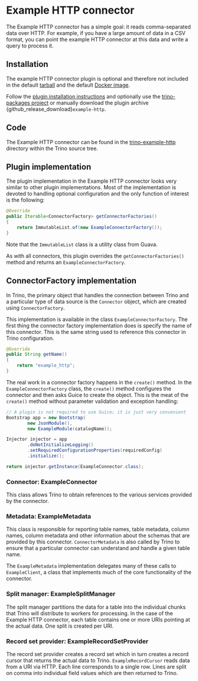 # Example HTTP connector

The Example HTTP connector has a simple goal: it reads comma-separated
data over HTTP. For example, if you have a large amount of data in a
CSV format, you can point the example HTTP connector at this data and
write a query to process it.

## Installation

The example HTTP connector plugin is optional and therefore not included in the
default [tarball](/installation/deployment) and the default [Docker
image](/installation/containers).

Follow the [plugin installation instructions](plugins-installation) and
optionally use the [trino-packages
project](https://github.com/trinodb/trino-packages) or manually download the
plugin archive {github_release_download}`example-http`.

## Code

The Example HTTP connector can be found in the [trino-example-http](https://github.com/trinodb/trino/tree/master/plugin/trino-example-http)
directory within the Trino source tree.

## Plugin implementation

The plugin implementation in the Example HTTP connector looks very
similar to other plugin implementations.  Most of the implementation is
devoted to handling optional configuration and the only function of
interest is the following:

```java
@Override
public Iterable<ConnectorFactory> getConnectorFactories()
{
    return ImmutableList.of(new ExampleConnectorFactory());
}
```

Note that the `ImmutableList` class is a utility class from Guava.

As with all connectors, this plugin overrides the `getConnectorFactories()` method
and returns an `ExampleConnectorFactory`.

## ConnectorFactory implementation

In Trino, the primary object that handles the connection between
Trino and a particular type of data source is the `Connector` object,
which are created using `ConnectorFactory`.

This implementation is available in the class `ExampleConnectorFactory`.
The first thing the connector factory implementation does is specify the
name of this connector. This is the same string used to reference this
connector in Trino configuration.

```java
@Override
public String getName()
{
    return "example_http";
}
```

The real work in a connector factory happens in the `create()`
method. In the `ExampleConnectorFactory` class, the `create()` method
configures the connector and then asks Guice to create the object.
This is the meat of the `create()` method without parameter validation
and exception handling:

```java
// A plugin is not required to use Guice; it is just very convenient
Bootstrap app = new Bootstrap(
        new JsonModule(),
        new ExampleModule(catalogName));

Injector injector = app
        .doNotInitializeLogging()
        .setRequiredConfigurationProperties(requiredConfig)
        .initialize();

return injector.getInstance(ExampleConnector.class);
```

### Connector: ExampleConnector

This class allows Trino to obtain references to the various services
provided by the connector.

### Metadata: ExampleMetadata

This class is responsible for reporting table names, table metadata,
column names, column metadata and other information about the schemas
that are provided by this connector. `ConnectorMetadata` is also called
by Trino to ensure that a particular connector can understand and
handle a given table name.

The `ExampleMetadata` implementation delegates many of these calls to
`ExampleClient`, a class that implements much of the core functionality
of the connector.

### Split manager: ExampleSplitManager

The split manager partitions the data for a table into the individual
chunks that Trino will distribute to workers for processing.
In the case of the Example HTTP connector, each table contains one or
more URIs pointing at the actual data. One split is created per URI.

### Record set provider: ExampleRecordSetProvider

The record set provider creates a record set which in turn creates a
record cursor that returns the actual data to Trino.
`ExampleRecordCursor` reads data from a URI via HTTP. Each line
corresponds to a single row. Lines are split on comma into individual
field values which are then returned to Trino.
